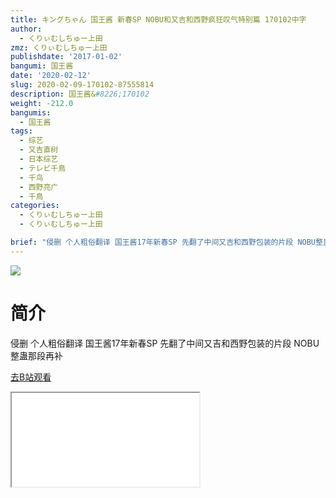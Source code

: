 ```yaml
---
title: キングちゃん 国王酱 新春SP NOBU和又吉和西野疯狂叹气特别篇 170102中字
author:
  - くりぃむしちゅー上田
zmz: くりぃむしちゅー上田
publishdate: '2017-01-02'
bangumi: 国王酱
date: '2020-02-12'
slug: 2020-02-09-170102-87555814
description: 国王酱&#8226;170102
weight: -212.0
bangumis:
  - 国王酱
tags:
  - 综艺
  - 又吉直树
  - 日本综艺
  - テレビ千鳥
  - 千鸟
  - 西野亮广
  - 千鳥
categories:
  - くりぃむしちゅー上田
  - くりぃむしちゅー上田

brief: "侵删 个人粗俗翻译 国王酱17年新春SP 先翻了中间又吉和西野包装的片段 NOBU整蛊那段再补"
---
```

![](https://raw.githubusercontent.com/tcgriffith/owaraisite/master/static/tmpimg/638b93a23d01e41b69c9c2568d2adaa15f7f93dc.jpg.480.jpg)
# 简介  
侵删 个人粗俗翻译
国王酱17年新春SP 先翻了中间又吉和西野包装的片段
NOBU整蛊那段再补  

[去B站观看](https://www.bilibili.com/video/av87555814/)
<div class ="resp-container"><iframe class="testiframe" src="//player.bilibili.com/player.html?aid=87555814"", scrolling="no", allowfullscreen="true" > </iframe></div> 
